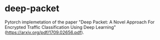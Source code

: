 # deep-packet

Pytorch implemetation of the paper "Deep Packet: A Novel Approach For Encrypted Traffic Classification Using Deep Learning" (https://arxiv.org/pdf/1709.02656.pdf).
